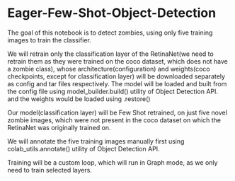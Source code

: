 # Eager-Few-Shot-Object-Detection
The goal of this notebook is to detect zombies, using only five training images to train the classifier.

We will retrain only the classification layer of the RetinaNet(we need to retrain them as they were trained on the coco dataset, which does not have a zombie class), whose architecture(configuration) and weights(coco checkpoints, except for classification layer) will be downloaded separately as config and tar files respectively. The model will be loaded and built from the config file using model_builder.build() utility of Object Detection API. and the weights would be loaded using .restore()

Our model(classification layer) will be Few Shot retrained, on just five novel zombie images, which were not present in the coco dataset on which the RetinaNet was originally trained on.

We will annotate the five training images manually first using colab_utils.annotate() utility of Object Detection API.

Training will be a custom loop, which will run in Graph mode, as we only need to train selected layers.
